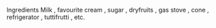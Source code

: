 Ingredients
Milk , favourite cream , sugar , dryfruits , gas stove , cone , refrigerator , tuttifrutti , etc.